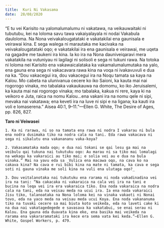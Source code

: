 ```yaml
---
title:  Kuri Ni Vakasama
date:  28/08/2020
---
```


“E tu vei Karisito na yalomalumalumu ni vakatawa, na veikauwaitaki ni tubutubu, kei na loloma savu tawa vakaiyalayala ni nodai Vakabula dauloloma. Na Nona veivakalougatataki e vakatakilai ena gaunisala e veirawai kina. E sega walega ni marautaka me kacivaka na veivakalougatataki oqo; e vakatakilai ira ena gaunisala e veirawai, me uqeta na gagadre me taukeni ira kina. Ia ko ira na Nona dauniveiqaravi mera vakatakila na vutuniyau ni lagilagi ni solisoli e sega ni tukuni rawa. Na totoka ni loloma nei Karisito ena vakawaicalataka ka vakamalumalumutaka na yalo, ena gauna ena sega ni vakacavara rawa kina na voqa ni ivakavuvuli e dua na ka. “Dou vakacegui ira, dou vakacegui ira na Noqu tamata sa kaya na Kalou. Mo cabeta na ulunivanua cecere ko iko Saioni, ka kauta mai nai rogorogo vinaka, mo tabalaka vakaukauwa na domomu, ko iko Jeruisalemi, ka kauta mai nai rogorogo vinaka; mo tabalaka, kakua ni rere, kaya ki na veikoro e Juta, raica na nomu Kalou…ena vakani ira na nomu qele ni sipi, mevaka nai vakatawa; ena keveti ira na luve ni sipi e na ligana; ka kauti ira voli e lomaserena.” Aisea 40:1, 9–11.”—Ellen G. White, The Desire of Ages, pp. 826, 827.

**Taro ni Veiwasei**

`1. Ka ni rarawa, ni so na tamata ena rawa ni nodra I vakarau ni bula ena nodra dusimaka tiko na nodra cala na tani. Eda rawa vakacava ni sega ni sikalutu ena vakanananu vaka-koya?`

`2. Vakasamataka mada oqo; e dua nai tokani se qai lesu ga mai na veibulu qai tukuna nai tukutuku oqo: Au marau ni sa tiko mai lomalagi na wekaqu ka vakaraici au tiko mai; e solia vei au e dua na bula vinaka.” Mai na yavu eda sa _Vulica ena macawa oqo, na cava ko na cakava kina? Na cava e rui bibi kina na mate ni tamata, ka cava e sega soti ni gauna vinaka me soli kina na vuli ena ulutaga oqo?_`

`3. Dou veitalanotaka nai tukutuku ena rarama ni noda vakadinadina vei ira na tani: “Na cakacaka ni vakaraica na cala vei ira na tani e bucina na leqa vei ira era vakaraica tiko. Ena noda vakaraica na nodra cala na tani, eda na veisau meda na ucui ira. Ia ena noda vakaraici Jisu tiko, talanoataka na Nona loloma kei na vinaka vakaoti ni Nonai tovo, eda na yaco meda na veisau meda ucui Koya. Ena noda vakananuma tiko na tuvaki cecere sa mai biuta koto veikeda, eda na laveti cake ki na dua nai vakatagedegede e savasava ka vakatabui, se enai serau ni Kalou. Ena gauna eda duavata kina eke, ena basika mai veikeda na rarama ena vakararamataki ira kece era sema vata kei keda.”—Ellen G. White, Gospel Workers, p. 479.`